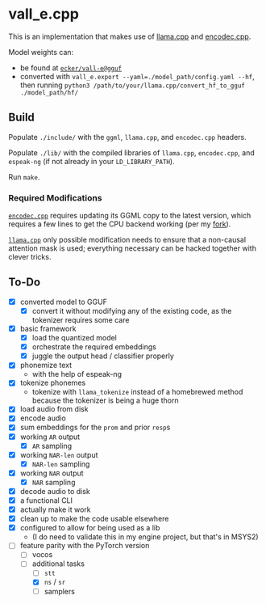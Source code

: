 # vall_e.cpp

This is an implementation that makes use of [llama.cpp](https://github.com/ggerganov/llama.cpp/) and [encodec.cpp](https://github.com/PABannier/encodec.cpp).

Model weights can:
* be found at [`ecker/vall-e@gguf`](https://huggingface.co/ecker/vall-e/tree/gguf)
* converted with `vall_e.export --yaml=./model_path/config.yaml --hf`, then running `python3 /path/to/your/llama.cpp/convert_hf_to_gguf ./model_path/hf/`

## Build

Populate `./include/` with the `ggml`, `llama.cpp`, and `encodec.cpp` headers.

Populate `./lib/` with the compiled libraries of `llama.cpp`, `encodec.cpp`, and `espeak-ng` (if not already in your `LD_LIBRARY_PATH`).

Run `make`.

### Required Modifications

[`encodec.cpp`](https://github.com/PABannier/encodec.cpp) requires updating its GGML copy to the latest version, which requires a few lines to get the CPU backend working (per my [fork](https://github.com/e-c-k-e-r/encodec.cpp)).

[`llama.cpp`](https://github.com/ggerganov/llama.cpp) only possible modification needs to ensure that a non-causal attention mask is used; everything necessary can be hacked together with clever tricks.

## To-Do

* [x] converted model to GGUF
	* [x] convert it without modifying any of the existing code, as the tokenizer requires some care
* [x] basic framework
	* [x] load the quantized model
	* [x] orchestrate the required embeddings
	* [x] juggle the output head / classifier properly
* [x] phonemize text
	* with the help of espeak-ng
* [x] tokenize phonemes
	* tokenize with `llama_tokenize` instead of a homebrewed method because the tokenizer is being a huge thorn
* [x] load audio from disk
* [x] encode audio
* [x] sum embeddings for the `prom` and prior `resp`s
* [x] working `AR` output
	* [x] `AR` sampling
* [x] working `NAR-len` output
	* [x] `NAR-len` sampling
* [x] working `NAR` output
	* [x] `NAR` sampling
* [x] decode audio to disk
* [x] a functional CLI
* [x] actually make it work
* [x] clean up to make the code usable elsewhere
* [x] configured to allow for being used as a lib
	* (I do need to validate this in my engine project, but that's in MSYS2)
* [ ] feature parity with the PyTorch version
	* [ ] vocos
	* [ ] additional tasks
		* [ ] `stt`
		* [x] `ns` / `sr`
		* [ ] samplers